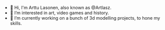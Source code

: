 - 👋 Hi, I'm Arttu Lasonen, also known as @Artlasz.
- 👀 I’m interested in art, video games and history.
- 🌱 I’m currently working on a bunch of 3d modelling projects, to hone my skills.

<!---
Artlasz/Artlasz is a ✨ special ✨ repository because its `README.md` (this file) appears on your GitHub profile.
You can click the Preview link to take a look at your changes.
--->
